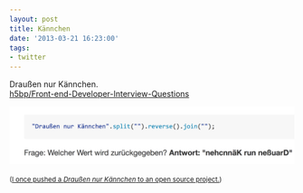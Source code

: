 ```yaml
---
layout: post
title: Kännchen
date: '2013-03-21 16:23:00'
tags:
- twitter
---
```


Draußen nur Kännchen.  
[h5bp/Front-end-Developer-Interview-Questions](https://github.com/h5bp/Front-end-Developer-Interview-Questions/tree/master/Translations/German#js-codebeispiele)

![Screenshot](/content/images/2016/05/draussen-nur-kaennchen.png)

<small>([I once pushed a _Draußen nur Kännchen_ to an open source project.](https://github.com/h5bp/Front-end-Developer-Interview-Questions/commit/3f909df49123bc2089eff5494b191b76cf8e42ce))</small>